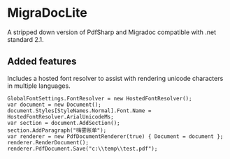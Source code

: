 # MigraDocLite

A stripped down version of PdfSharp and Migradoc compatible with .net standard 2.1.


## Added features

Includes a hosted font resolver to assist with rendering unicode characters in multiple languages.

```
GlobalFontSettings.FontResolver = new HostedFontResolver();
var document = new Document();
document.Styles[StyleNames.Normal].Font.Name = HostedFontResolver.ArialUnicodeMs;
var section = document.AddSection();
section.AddParagraph("嗨雾账单");
var renderer = new PdfDocumentRenderer(true) { Document = document };
renderer.RenderDocument();
renderer.PdfDocument.Save("c:\\temp\\test.pdf");
```
